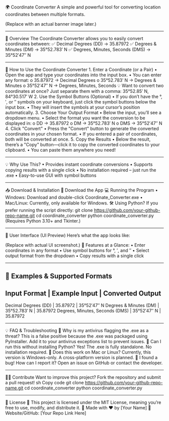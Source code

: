 🌍 Coordinate Converter
A simple and powerful tool for converting location coordinates between multiple formats.

(Replace with an actual banner image later.)
________________________________________
🔹 Overview
The Coordinate Converter allows you to easily convert coordinates between:
✅ Decimal Degrees (DD) → 35.87972
✅ Degrees & Minutes (DM) → 35°52.783′ N
✅ Degrees, Minutes, Seconds (DMS) → 35°52′47″ N
________________________________________
📌 How to Use the Coordinate Converter
1️. Enter a Coordinate (or a Pair)
•	Open the app and type your coordinates into the input box.
•	You can enter any format:
o	35.87972 → Decimal Degrees
o	35°52.783′ N → Degrees & Minutes
o	35°52′47″ N → Degrees, Minutes, Seconds
💡 Want to convert two coordinates at once?
Just separate them with a comma:
35°52.85′ N, 84°30.517′ W
2️. Use the Symbol Buttons (Optional)
•	If you don’t have the °, ′, or ″ symbols on your keyboard, just click the symbol buttons below the input box.
•	They will insert the symbols at your cursor’s position automatically.
3️. Choose Your Output Format
•	Below the input, you’ll see a dropdown menu.
•	Select the format you want the conversion to be displayed in:
o	DD → 35.87972
o	DM → 35°52.783′ N
o	DMS → 35°52′47″ N
4️. Click "Convert"
•	Press the "Convert" button to generate the converted coordinates in your chosen format.
•	If you entered a pair of coordinates, both will be converted at once.
5️. Copy the Results
•	Below the result, there’s a "Copy" button—click it to copy the converted coordinates to your clipboard.
•	You can paste them anywhere you need!
________________________________________
💡 Why Use This?
•	Provides instant coordinate conversions
•	Supports copying results with a single click
•	No installation required – just run the .exe
•	Easy-to-use GUI with symbol buttons
________________________________________
📥 Download & Installation
📌 Download the App
💻 Running the Program
•	Windows: Download and double-click Coordinate_Converter.exe
•	Mac/Linux: Currently, only available for Windows.
🛠️ Using Python?
If you prefer running the script directly:
git clone https://github.com/your-github-repo-name.git
cd coordinate_converter
python coordinate_converter.py
(Requires Python 3.10+ and Tkinter.)
________________________________________
🎨 User Interface (UI Preview)
Here’s what the app looks like:

(Replace with actual UI screenshot.)
🔹 Features at a Glance:
•	Enter coordinates in any format
•	Use symbol buttons for °, ′, and ″
•	Select output format from the dropdown
•	Copy results with a single click
________________________________________
🚀 Examples & Supported Formats
--------------------------------------------------------------------
Input Format			| Example Input	| Converted Output
--------------------------------------------------------------------
Decimal Degrees (DD)		| 35.87972	| 35°52′47″ N
Degrees & Minutes (DM)		| 35°52.783′ N	| 35.87972
Degrees, Minutes, Seconds (DMS)	| 35°52′47″ N	| 35.87972
____________________________________________________________________

💡 FAQ & Troubleshooting
🔹 Why is my antivirus flagging the .exe as a threat?
This is a false positive because the .exe was packaged using PyInstaller. Add it to your antivirus exceptions list to prevent issues.
🔹 Can I run this without installing Python?
Yes! The .exe is fully standalone. No installation required.
🔹 Does this work on Mac or Linux?
Currently, this version is Windows-only. A cross-platform version is planned.
🔹 I found a bug! How can I report it?
Open an issue on GitHub or contact the developer.
________________________________________
👨‍💻 Contribute
Want to improve this project? Fork the repository and submit a pull request!
sh
Copy code
git clone https://github.com/your-github-repo-name.git
cd coordinate_converter
python coordinate_converter.py
________________________________________
📜 License
📜 This project is licensed under the MIT License, meaning you’re free to use, modify, and distribute it.
🚀 Made with ❤️ by [Your Name]
🔗 Website/GitHub: [Your Repo Link Here]

